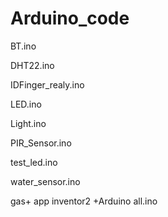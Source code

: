 # Arduino_code

BT.ino


DHT22.ino


IDFinger_realy.ino

LED.ino

Light.ino

PIR_Sensor.ino

test_led.ino



water_sensor.ino



gas+ app inventor2 +Arduino
all.ino



